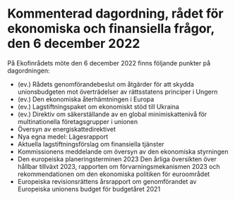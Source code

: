 # Kommenterad dagordning, rådet för ekonomiska och finansiella frågor, den 6 december 2022

På Ekofinrådets möte den 6 december 2022 finns följande punkter på dagordningen:

* (ev.) Rådets genomförandebeslut om åtgärder för att skydda unionsbudgeten mot överträdelser av rättsstatens principer i Ungern
* (ev.) Den ekonomiska återhämtningen i Europa
* (ev.) Lagstiftningspaket om ekonomiskt stöd till Ukraina
* (ev.) Direktiv om säkerställande av en global minimiskattenivå för multinationella företagsgrupper i unionen
* Översyn av energiskattedirektivet
* Nya egna medel: Lägesrapport
* Aktuella lagstiftningsförslag om finansiella tjänster
* Kommissionens meddelande om översyn av den ekonomiska styrningen
* Den europeiska planeringsterminen 2023 Den årliga översikten över hållbar tillväxt 2023, rapporten om förvarningsmekanismen 2023 och rekommendationen om den ekonomiska politiken för euroområdet
* Europeiska revisionsrättens årsrapport om genomförandet av Europeiska unionens budget för budgetåret 2021
